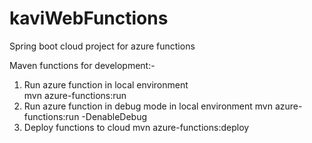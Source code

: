 # kaviWebFunctions
Spring boot cloud project for azure functions

Maven functions for development:-

1) Run azure function in local environment    
    mvn azure-functions:run
2) Run azure function in debug mode in local environment
	mvn azure-functions:run -DenableDebug
3) Deploy functions to cloud
	mvn azure-functions:deploy
